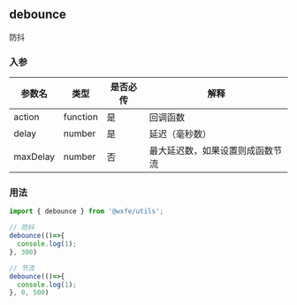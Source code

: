
## debounce

防抖

### 入参

|  参数名 |类型 | 是否必传 | 解释 |
|---|---|---|---|
|  action |function | 是 | 回调函数 |
|  delay | number | 是 | 延迟（毫秒数） |
|  maxDelay | number |否 | 最大延迟数，如果设置则成函数节流 |

### 用法

```javascript
import { debounce } from '@wxfe/utils';

// 防抖
debounce(()=>{
  console.log(1);
}, 300)

// 节流
debounce(()=>{
  console.log(1);
}, 0, 500)
```
